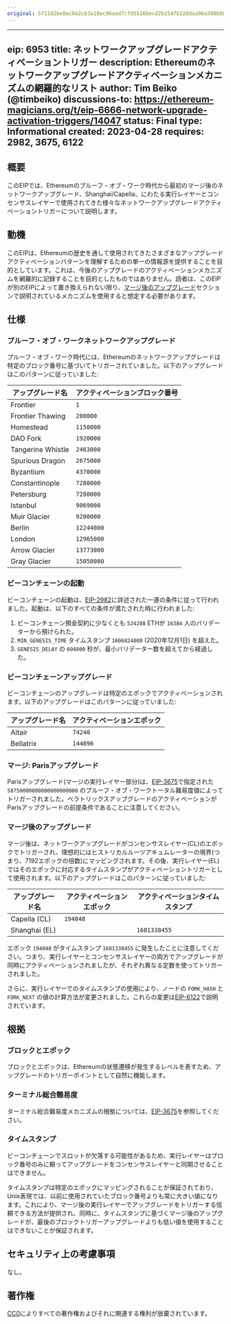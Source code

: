 ```yaml
---
original: 5f11d2be8ac0a2cb3a18ec96aad7cfd5516becd2b154fb228daa96a300b085bf
---
```


---
eip: 6953
title: ネットワークアップグレードアクティベーショントリガー
description: Ethereumのネットワークアップグレードアクティベーションメカニズムの網羅的なリスト
author: Tim Beiko (@timbeiko)
discussions-to: https://ethereum-magicians.org/t/eip-6666-network-upgrade-activation-triggers/14047
status: Final
type: Informational
created: 2023-04-28
requires: 2982, 3675, 6122
---

## 概要

このEIPでは、Ethereumのプルーフ・オブ・ワーク時代から最初のマージ後のネットワークアップグレード、Shanghai/Capella、にわたる実行レイヤーとコンセンサスレイヤーで使用されてきた様々なネットワークアップグレードアクティベーショントリガーについて説明します。

## 動機

このEIPは、Ethereumの歴史を通して使用されてきたさまざまなアップグレードアクティベーションパターンを理解するための単一の情報源を提供することを目的としています。これは、今後のアップグレードのアクティベーションメカニズムを網羅的に記録することを目的としたものではありません。読者は、このEIPが別のEIPによって置き換えられない限り、[マージ後のアップグレード](#マージ後のアップグレード)セクションで説明されているメカニズムを使用すると想定する必要があります。

## 仕様

### プルーフ・オブ・ワークネットワークアップグレード

プルーフ・オブ・ワーク時代には、Ethereumのネットワークアップグレードは特定のブロック番号に基づいてトリガーされていました。以下のアップグレードはこのパターンに従っていました:

| アップグレード名    | アクティベーションブロック番号 |
|--------------------|-------------------------|
| Frontier           | `1`                     |
| Frontier Thawing   | `200000`				   |
| Homestead          | `1150000`               |
| DAO Fork           | `1920000`               |
| Tangerine Whistle  | `2463000`               |
| Spurious Dragon    | `2675000`               |
| Byzantium          | `4370000`               |
| Constantinople     | `7280000`               |
| Petersburg         | `7280000`               |
| Istanbul           | `9069000`               |
| Muir Glacier       | `9200000`               |
| Berlin	         | `12244000`              |
| London	         | `12965000`              |
| Arrow Glacier	     | `13773000`              |
| Gray Glacier	     | `15050000`              | 

### ビーコンチェーンの起動

ビーコンチェーンの起動は、[EIP-2982](./eip-2982.md)に詳述された一連の条件に従って行われました。起動は、以下のすべての条件が満たされた時に行われました:

1. ビーコンチェーン預金契約に少なくとも `524288` ETHが `16384` 人のバリデーターから預けられた。
2. `MIN_GENESIS_TIME` タイムスタンプ `1606824000` (2020年12月1日) を超えた。
3. `GENESIS_DELAY` の `604800` 秒が、最小バリデーター数を超えてから経過した。

### ビーコンチェーンアップグレード

ビーコンチェーンのアップグレードは特定のエポックでアクティベーションされます。以下のアップグレードはこのパターンに従っていました:

| アップグレード名 | アクティベーションエポック |
|-----------------|------------------|
| Altair           | `74240`          |
| Bellatrix        | `144896`         |

### マージ: Parisアップグレード

Parisアップグレード(マージの実行レイヤー部分)は、[EIP-3675](./eip-3675.md)で指定された `58750000000000000000000` のプルーフ・オブ・ワークトータル難易度値によってトリガーされました。ベラトリックスアップグレードのアクティベーションがParisアップグレードの前提条件であることに注意してください。

### マージ後のアップグレード

マージ後は、ネットワークアップグレードがコンセンサスレイヤー(CL)のエポックでトリガーされ、理想的にはヒストリカルルーツアキュムレーターの境界(つまり、7192エポックの倍数)にマッピングされます。その後、実行レイヤー(EL)ではそのエポックに対応するタイムスタンプがアクティベーショントリガーとして使用されます。以下のアップグレードはこのパターンに従っていました:

| アップグレード名  | アクティベーションエポック | アクティベーションタイムスタンプ |
|------------------|------------------|----------------------|
| Capella (CL)     | `194048`         |                      |
| Shanghai (EL)    |                  | `1681338455`         |

エポック `194048` がタイムスタンプ `1681338455` に発生したことに注意してください。つまり、実行レイヤーとコンセンサスレイヤーの両方でアップグレードが同時にアクティベーションされましたが、それぞれ異なる定数を使ってトリガーされました。

さらに、実行レイヤーでのタイムスタンプの使用により、ノードの `FORK_HASH` と `FORK_NEXT` の値の計算方法が変更されました。これらの変更は[EIP-6122](./eip-6122.md)で説明されています。

## 根拠

### ブロックとエポック

ブロックとエポックは、Ethereumの状態遷移が発生するレベルを表すため、アップグレードのトリガーポイントとして自然に機能します。

### ターミナル総合難易度

ターミナル総合難易度メカニズムの根拠については、[EIP-3675](./eip-3675.md)を参照してください。

### タイムスタンプ

ビーコンチェーンでスロットが欠落する可能性があるため、実行レイヤーはブロック番号のみに頼ってアップグレードをコンセンサスレイヤーと同期させることはできません。

タイムスタンプは特定のエポックにマッピングされることが保証されており、Unix表現では、以前に使用されていたブロック番号よりも常に大きい値になります。これにより、マージ後の実行レイヤーでアップグレードをトリガーする信頼できる方法が提供され、同時に、タイムスタンプに基づくマージ後のアップグレードが、最後のブロックトリガーアップグレードよりも低い値を使用することはできないことが保証されます。

## セキュリティ上の考慮事項

なし。

## 著作権

[CC0](../LICENSE.md)によりすべての著作権およびそれに関連する権利が放棄されています。
